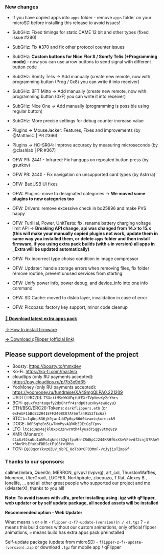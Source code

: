 ### New changes
* If you have copied apps into `apps` folder - remove `apps` folder on your microSD before installing this release to avoid issues!
* SubGHz: Fixed timings for static CAME 12 bit and other types (fixed issue #280)
* SubGHz: Fix #370 and fix other protocol counter issues
* SubGHz: **Custom buttons for Nice Flor S / Somfy Telis (+Programming mode)** - now you can use arrow buttons to send signal with different button code
* SubGHz: Somfy Telis -> Add manually (create new remote, now with programming button (Prog / 0x8) you can write it into receiver)
* SubGHz: BFT Mitto -> Add manually (create new remote, now with programming button (0xF) you can write it into receiver)
* SubGHz: Nice One -> Add manually (programming is possible using regular button)
* SubGHz: More precise settings for debug counter increase value
* Plugins -> MouseJacker: Features, Fixes and improvements (by @MatthisC | PR #366)
* Plugins -> HC-SR04: Improve accuracy by measuring microseconds (by @clashlab | PR #367)
* OFW PR: 2441 - Infrared: Fix hangups on repeated button press (by gsurkov)
* OFW PR: 2440 - Fix navigation on unsupported card types (by Astrrra)
* OFW: BadUSB UI fixes
* OFW: Plugins: move to designated categories -> **We moved some plugins to new categories too**
* OFW: Drivers: remove excessive check in bq25896 and make PVS happy
* OFW: FuriHal, Power, UnitTests: fix, rename battery charging voltage limit API -> **Breaking API change, api was changed from 14.x to 15.x** 
**(this will make your manually copied plugins not work, update them in same way you installed them, or delete `apps` folder and then install firmware, if you using extra pack builds (with `e` in version) all apps in _Extra will be updated automatically)**

* OFW: Fix incorrect type choise condition in image compressor
* OFW: Updater: handle storage errors when removing files, fix folder remove routine, prevent unused services from starting
* OFW: Unify power info, power debug, and device_info into one info command
* OFW: SD Cache: moved to diskio layer, invalidation in case of error
* OFW: Picopass: factory key support, minor code cleanup

#### [🎲 Download latest extra apps pack](https://github.com/xMasterX/unleashed-extra-pack/archive/refs/heads/main.zip)

[-> How to install firmware](https://github.com/DarkFlippers/unleashed-firmware/blob/dev/documentation/HowToInstall.md)

[-> Download qFlipper (official link)](https://flipperzero.one/update)

## Please support development of the project
* Boosty: https://boosty.to/mmxdev
* Ko-Fi: https://ko-fi.com/masterx
* cloudtips (only RU payments accepted): https://pay.cloudtips.ru/p/7b3e9d65
* YooMoney (only RU payments accepted): https://yoomoney.ru/fundraise/XA49mgQLPA0.221209
* USDT(TRC20): `TSXcitMSnWXUFqiUfEXrTVpVewXy2cYhrs`
* BCH: `qquxfyzntuqufy2dx0hrfr4sndp0tucvky4sw8qyu3`
* ETH/BSC/ERC20-Tokens: `darkflippers.eth` (or `0xFebF1bBc8229418FF2408C07AF6Afa49152fEc6a`)
* BTC: `bc1q0np836jk9jwr4dd7p6qv66d04vamtqkxrecck9`
* DOGE: `D6R6gYgBn5LwTNmPyvAQR6bZ9EtGgFCpvv`
* LTC: `ltc1q3ex4ejkl0xpx3znwrmth4lyuadr5qgv8tmq8z9`
* XMR (Monero): `41xUz92suUu1u5Mu4qkrcs52gtfpu9rnZRdBpCJ244KRHf6xXSvVFevdf2cnjS7RAeYr5hn9MsEfxKoFDRSctFjG5fv1Mhn`
* TON: `EQCOqcnYkvzOZUV_9bPE_8oTbOrOF03MnF-VcJyjisTZmpGf`

### Thanks to our sponsors:
callmezimbra, Quen0n, MERRON, grvpvl (lvpvrg), art_col, ThurstonWaffles, Moneron, UterGrooll, LUCFER, Northpirate, zloepuzo, T.Rat, Alexey B., ionelife, ...
and all other great people who supported our project and me (xMasterX), thanks to you all!

**Note: To avoid issues with .dfu, prefer installing using .tgz with qFlipper, web updater or by self update package, all needed assets will be installed**

**Recommended option - Web Updater**

What means `n` or `e` in - `flipper-z-f7-update-(version)(n / e).tgz` ? - `n` means this build comes without our custom animations, only official flipper animations, 
`e` means build has extra apps pack preinstalled

Self-update package (update from microSD) - `flipper-z-f7-update-(version).zip` or download `.tgz` for mobile app / qFlipper


